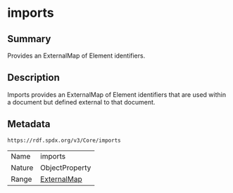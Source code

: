 <!-- Automatically generated by spec-parser v2.0.0 on 2024-01-12T14:00:21.817658+00:00 -->
<!-- SPDX-License-Identifier: Community-Spec-1.0 -->

# imports

## Summary

Provides an ExternalMap of Element identifiers.


## Description

Imports provides an ExternalMap of Element identifiers that are used within a document
but defined external to that document.


## Metadata

`https://rdf.spdx.org/v3/Core/imports`


| | |
|---|---|
| Name | imports |
| Nature | ObjectProperty |
| Range | [ExternalMap](../Classes/ExternalMap.md) |





